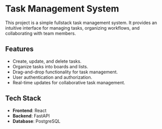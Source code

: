 # Task Management System

This project is a simple fullstack task management system. It provides an intuitive interface for managing tasks, organizing workflows, and collaborating with team members.

## Features

- Create, update, and delete tasks.
- Organize tasks into boards and lists.
- Drag-and-drop functionality for task management.
- User authentication and authorization.
- Real-time updates for collaborative task management.

## Tech Stack

- **Frontend**: React
- **Backend**: FastAPI
- **Database**: PostgreSQL